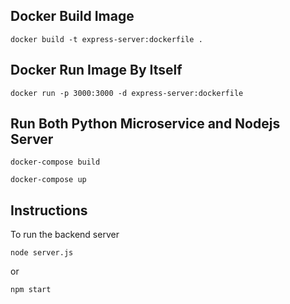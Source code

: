 ## Docker Build Image

```
docker build -t express-server:dockerfile .
```

## Docker Run Image By Itself

```
docker run -p 3000:3000 -d express-server:dockerfile
```

## Run Both Python Microservice and Nodejs Server

```
docker-compose build
```
```
docker-compose up
```

## Instructions

To run the backend server

```
node server.js
```

or

```
npm start
```
